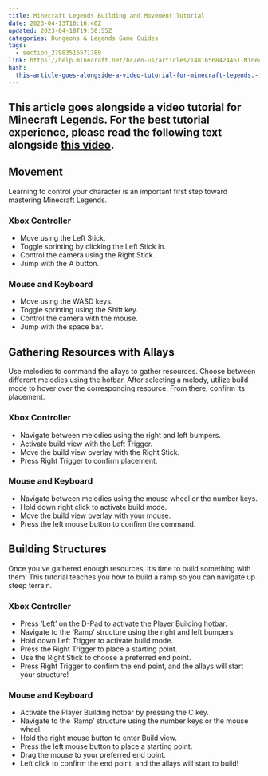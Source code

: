 ```yaml
---
title: Minecraft Legends Building and Movement Tutorial
date: 2023-04-13T16:16:40Z
updated: 2023-04-18T19:58:55Z
categories: Dungeons & Legends Game Guides
tags:
  - section_27983516571789
link: https://help.minecraft.net/hc/en-us/articles/14816568424461-Minecraft-Legends-Building-and-Movement-Tutorial
hash:
  this-article-goes-alongside-a-video-tutorial-for-minecraft-legends.-for-the-best-tutorial-experience-please-read-the-following-text-alongside-this-video.: this-article-goes-alongside-a-video-tutorial-for-minecraft-legends-for-the-best-tutorial-experience-please-read-the-following-text-alongside-this-video
---
```


## This article goes alongside a video tutorial for Minecraft Legends. For the best tutorial experience, please read the following text alongside **[this video](https://youtu.be/2kJUHz-Aug4)**. 

## Movement

Learning to control your character is an important first step toward mastering Minecraft Legends. 

### Xbox Controller

- Move using the Left Stick.
- Toggle sprinting by clicking the Left Stick in.
- Control the camera using the Right Stick.
- Jump with the A button.

### Mouse and Keyboard

- Move using the WASD keys.
- Toggle sprinting using the Shift key.
- Control the camera with the mouse.
- Jump with the space bar.

## Gathering Resources with Allays

Use melodies to command the allays to gather resources. Choose between different melodies using the hotbar. After selecting a melody, utilize build mode to hover over the corresponding resource. From there, confirm its placement.

### Xbox Controller

- Navigate between melodies using the right and left bumpers.
- Activate build view with the Left Trigger.
- Move the build view overlay with the Right Stick. 
- Press Right Trigger to confirm placement.

### Mouse and Keyboard

- Navigate between melodies using the mouse wheel or the number keys.
- Hold down right click to activate build mode.
- Move the build view overlay with your mouse.
- Press the left mouse button to confirm the command.

## Building Structures

Once you’ve gathered enough resources, it’s time to build something with them! This tutorial teaches you how to build a ramp so you can navigate up steep terrain.

### Xbox Controller

- Press ‘Left’ on the D-Pad to activate the Player Building hotbar.
- Navigate to the ‘Ramp’ structure using the right and left bumpers.
- Hold down Left Trigger to activate build mode. 
- Press the Right Trigger to place a starting point.
- Use the Right Stick to choose a preferred end point.
- Press Right Trigger to confirm the end point, and the allays will start your structure!

### Mouse and Keyboard

- Activate the Player Building hotbar by pressing the C key.
- Navigate to the ‘Ramp’ structure using the number keys or the mouse wheel.
- Hold the right mouse button to enter Build view.
- Press the left mouse button to place a starting point.
- Drag the mouse to your preferred end point.
- Left click to confirm the end point, and the allays will start to build!
